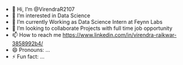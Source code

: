 - 👋 Hi, I’m @VirendraR2107
- 👀 I’m interested in Data Science
- 🌱 I’m currently Working as Data Science Intern at Feynn Labs
- 💞️ I’m looking to collaborate Projects with full time job opportunity
- 📫 How to reach me https://www.linkedin.com/in/virendra-raikwar-3858992b4/
- 😄 Pronouns: ...
- ⚡ Fun fact: ...

<!---
VirendraR2107/VirendraR2107 is a ✨ special ✨ repository because its `README.md` (this file) appears on your GitHub profile.
You can click the Preview link to take a look at your changes.
--->

